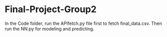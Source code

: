 # Final-Project-Group2
In the Code folder, run the APIfetch.py file first to fetch final_data.csv. Then run the NN.py for modeling and predicting.
